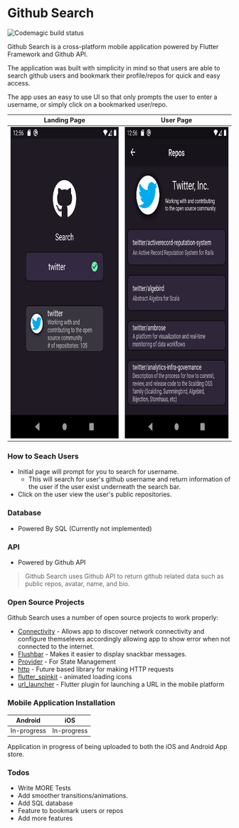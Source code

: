 # Github Search

![Codemagic build status](https://api.codemagic.io/apps/5d9c5d229b09d3386c647569/5d9c5d229b09d3386c647568/status_badge.svg)

Github Search is a cross-platform mobile application powered by Flutter Framework and Github API.

The application was built with simplicity in mind so that users are able to search github users and bookmark their profile/repos for quick and easy access.  

The app uses an easy to use UI so that only prompts the user to enter a username, or simply click on a bookmarked user/repo.

| Landing Page | User Page |
| ------ | ------ |
|<img src="github_assets/initial_screen.png" width="400" height="700">| <img src="github_assets/user_profile.png" width="400" height="700">|

### How to Seach Users
  - Initial page will prompt for you to search for username. 
    - This will search for user's github username and return information of the user if the user exist underneath the search bar. 
  - Click on the user view the user's public repositories. 

### Database
  - Powered By SQL (Currently not implemented)


### API
  - Powered by Github API

>Github Search uses Github API to return github related data such as public repos, avatar, name, and bio. 

### Open Source Projects
Github Search uses a number of open source projects to work properly:

  - [Connectivity] - Allows app to discover network connectivity and configure themseleves accordingly allowing app to show error when not connected to the internet.
  - [Flushbar] - Makes it easier to display snackbar messages. 
  - [Provider] - For State Management
  - [http] - Future based library for making HTTP requests
  - [flutter_spinkit] - animated loading icons
  - [url_launcher] -  Flutter plugin for launching a URL in the mobile platform
 

### Mobile Application Installation

| Android | iOS |
| ------ | ------ |
| In-progress | In-progress |

Application in progress of being uploaded to both the iOS and Android App store.

### Todos
  - Write MORE Tests
  - Add smoother transitions/animations. 
  - Add SQL database 
  - Feature to bookmark users or repos
  - Add more features


  [url_launcher]: <https://pub.dev/packages/url_launcher>
  [flutter_spinkit]: <https://pub.dev/packages/flutter_spinkit>
  [provider]: <https://pub.dev/packages/provider>
  [firebase core]: <https://pub.dev/packages/firebase_core>
  [firebase auth]: <https://pub.dev/packages/firebase_auth>
  [firebase storage]: <https://pub.dev/packages/firebase_storage>
  [firebase cloud firestore]: <https://pub.dev/packages/cloud_firestore>
  [http]: <https://pub.dev/packages/http>
  [url launcher]: <https://pub.dev/packages/url_launcher>
  [image picker]: <https://pub.dev/packages/image_picker>
  [connectivity]: <https://pub.dev/packages/connectivity>
  [flushbar]: <https://pub.dev/packages/flushbar>
  [Email Validator]: <https://pub.dev/packages/email_validator>
  [Fancy Bottom Navigation]: <https://pub.dev/packages/fancy_bottom_navigation>
  [Google Sign In]: <https://pub.dev/packages/google_sign_in>
  [Flutter Slidable]: <https://pub.dev/packages/flutter_slidable>  
  
  
